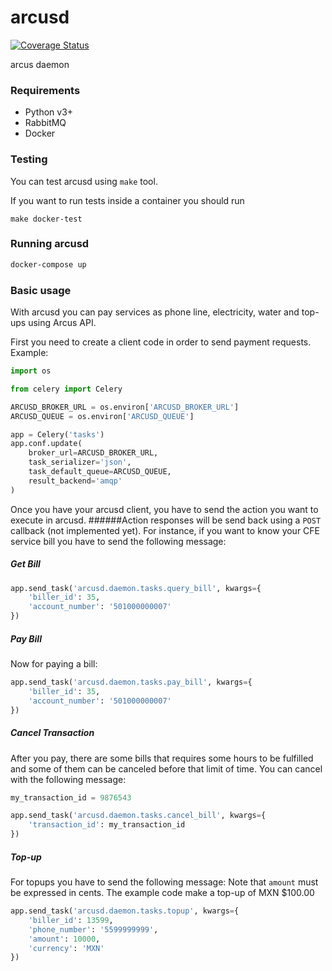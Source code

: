 # arcusd
[![Coverage Status](https://coveralls.io/repos/github/cuenca-mx/arcusd/badge.svg?branch=master)](https://coveralls.io/github/cuenca-mx/arcusd?branch=master)

arcus daemon

### Requirements
- Python v3+
- RabbitMQ
- Docker

### Testing
You can test arcusd using `make` tool.

If you want to run tests inside a container you should run

`make docker-test`

### Running arcusd

```bash
docker-compose up
```




### Basic usage
With arcusd you can pay services as phone line, electricity, water and top-ups using Arcus API.

First you need to create a client code in order to send payment requests. Example:

```python
import os

from celery import Celery

ARCUSD_BROKER_URL = os.environ['ARCUSD_BROKER_URL']
ARCUSD_QUEUE = os.environ['ARCUSD_QUEUE']

app = Celery('tasks')
app.conf.update(
    broker_url=ARCUSD_BROKER_URL,
    task_serializer='json',
    task_default_queue=ARCUSD_QUEUE,
    result_backend='amqp'
)

```

Once you have your arcusd client, you have to send the action you want to execute in arcusd.
######Action responses will be send back using a `POST` callback (not implemented yet). 
For instance, if you want to know your CFE service bill you have to send the following message:
 
##### Get Bill
```python
app.send_task('arcusd.daemon.tasks.query_bill', kwargs={
    'biller_id': 35,
    'account_number': '501000000007'
})

```
 
##### Pay Bill
Now for paying a bill:

```python
app.send_task('arcusd.daemon.tasks.pay_bill', kwargs={
    'biller_id': 35,
    'account_number': '501000000007'
})
```

##### Cancel Transaction
After you pay, there are some bills that requires some hours to be fulfilled and 
some of them can be canceled before that limit of time. You can cancel with the following message:
 
```python
my_transaction_id = 9876543

app.send_task('arcusd.daemon.tasks.cancel_bill', kwargs={
    'transaction_id': my_transaction_id
})
```

##### Top-up
For topups you have to send the following message:
Note that `amount` must be expressed in cents. The example code make a top-up of MXN $100.00
```python
app.send_task('arcusd.daemon.tasks.topup', kwargs={
    'biller_id': 13599,
    'phone_number': '5599999999',
    'amount': 10000,
    'currency': 'MXN'
})
```
